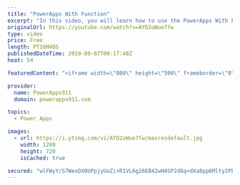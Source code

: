 ```yaml
---
title: "PowerApps With Function"
excerpt: "In this video, you will learn how to use the PowerApps With Function. This makes for cleaner formulas and better performance.  PowerApps Training https://www.PowerApps911.com/training"
originalUrl: https://youtube.com/watch?v=AYD2oWue7fw
type: video
price: Free
length: PT16M40S
publishedDateTime: 2019-09-07T00:17:48Z
heat: 54

featuredContent: "<iframe width=\"800\" height=\"500\" frameborder=\"0\" src=\"https://www.youtube.com/embed/AYD2oWue7fw\" allow=\"accelerometer; autoplay; encrypted-media; gyroscope; picture-in-picture\" allowfullscreen></iframe>"

provider:
  name: PowerApps911
  domain: powerapps911.com

topics:
  - Power Apps

images:
  - url: https://i.ytimg.com/vi/AYD2oWue7fw/maxresdefault.jpg
    width: 1280
    height: 720
    isCached: true

secured: "wlFWyY/S7WexDX0UPpjyUoZi+R1VL6g26EB42wH4SP2d8q+dXa8pp6Mlty2PbUs1Mh9FASjObFlumc/yz3h1Ctz2gccsabxQprdPeOY26IEwOmjLnVhe4uJCKZlvQv86zMnLxxcx5m0az+NtYMUNZrmDOcZ+8BgdJD0EGlan4RJYmPE1eHneoizgz2MHY9GO1T4DmwENQPfL/4MagJj4isemyX6AGMSG+fmcx5bzr15hDO2CQQxZilUXBE8o+x9TmuEBjpu/SlqF05NbTyQPhxZYjSX7TU2z/aTWX0poq4rnC4+SQgfiRbgcJhG7KafXSXvYV4BLG/2amxDcPNt+bo4cyLAgJuxdNRzaeIf3pNohLb9g7gMdIExwCbaGXLJvWHZFwlKtfHsYvVsz8LyvJT4e4FjbNHVNmfnBqPuFi+g=;zUTZh3H+9BRAL8T1X12vPg=="
---
```


